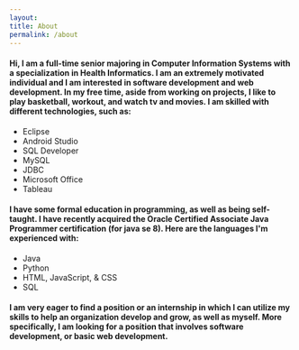 ```yaml
---
layout:
title: About
permalink: /about
---
```


#### Hi, I am a full-time senior majoring in Computer Information Systems with a specialization in Health Informatics. I am an extremely motivated individual and I am interested in software development and web development. In my free time, aside from working on projects, I like to play basketball, workout, and watch tv and movies. I am skilled with different technologies, such as: ####
- Eclipse
- Android Studio
- SQL Developer
- MySQL
- JDBC
- Microsoft Office
- Tableau
#### I have some formal education in programming, as well as being self-taught. I have recently acquired the Oracle Certified Associate Java Programmer certification (for java se 8). Here are the languages I'm experienced with: ####
- Java
- Python
- HTML, JavaScript, & CSS
- SQL
#### I am very eager to find a position or an internship in which I can utilize my skills to help an organization develop and grow, as well as myself. More specifically, I am looking for a position that involves software development, or basic web development. ####
